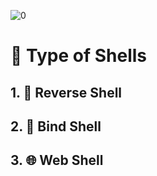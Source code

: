 ![0](./images/banner.png)

# 🔧 Type of Shells

## 1. 🔄 Reverse Shell
## 2. 🔗 Bind Shell
## 3. 🌐 Web Shell
